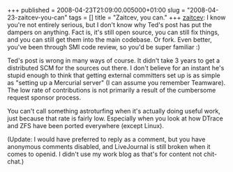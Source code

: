 +++
published = 2008-04-23T21:09:00.005000+01:00
slug = "2008-04-23-zaitcev-you-can"
tags = []
title = "Zaitcev, you can."
+++
[zaitcev](http://zaitcev.livejournal.com/166816.html): I know you're not
entirely serious, but I don't know why Ted's post has put the dampers on
anything. Fact is, it's still open source, you can still fix things, and
you can still get them into the main codebase. Or fork. Even better,
you've been through SMI code review, so you'd be super familiar :)  
  
Ted's post is wrong in many ways of course. It didn't take 3 years to
get a distributed SCM for the sources out there. I don't believe for an
instant he's stupid enough to think that getting external committers set
up is as simple as "setting up a Mercurial server" (I can assume you
remember Teamware). The low rate of contributions is not primarily a
result of the cumbersome request sponsor process.  
  
You can't call something astroturfing when it's actually doing useful
work, just because that rate is fairly low. Especially when you look at
how DTrace and ZFS have been ported everywhere (except Linux).  
  
(Update: I would have preferred to reply as a comment, but you have
anonymous comments disabled, and LiveJournal is still broken when it
comes to openid. I didn't use my work blog as that's for content not
chit-chat.)
